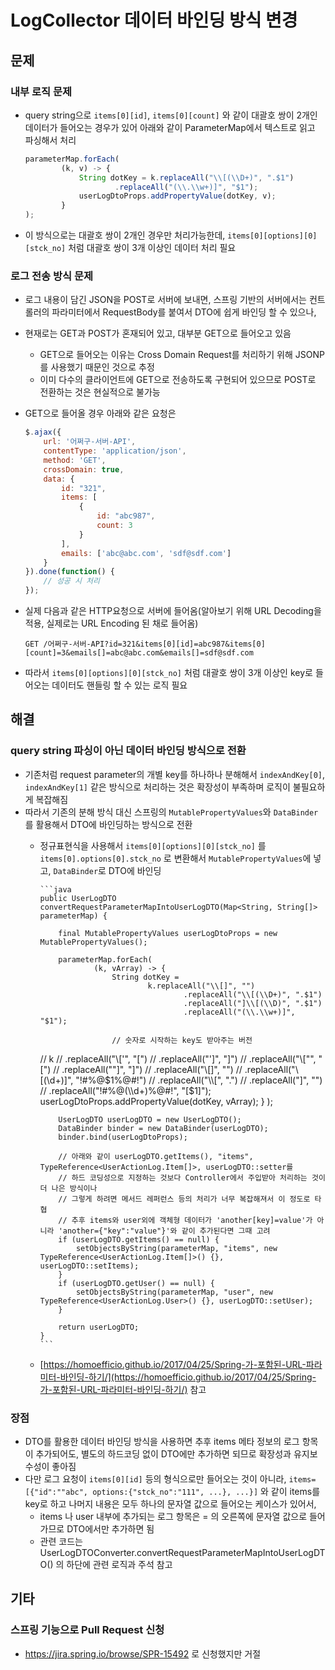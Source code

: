# LogCollector 데이터 바인딩 방식 변경

## 문제

### 내부 로직 문제

- query string으로 `items[0][id]`, `items[0][count]` 와 같이 대괄호 쌍이 2개인 데이터가 들어오는 경우가 있어 아래와 같이 ParameterMap에서 텍스트로 읽고 파싱해서 처리

    ```javascript
    parameterMap.forEach(
            (k, v) -> {
                String dotKey = k.replaceAll("\\[(\\D+)", ".$1")
                        .replaceAll("(\\.\\w+)]", "$1");
                userLogDtoProps.addPropertyValue(dotKey, v);
            }
    );
    ```

- 이 방식으로는 대괄호 쌍이 2개인 경우만 처리가능한데, `items[0][options][0][stck_no]` 처럼 대괄호 쌍이 3개 이상인 데이터 처리 필요


### 로그 전송 방식 문제

- 로그 내용이 담긴 JSON을 POST로 서버에 보내면, 스프링 기반의 서버에서는 컨트롤러의 파라미터에서 RequestBody를 붙여서 DTO에 쉽게 바인딩 할 수 있으나,
- 현재로는 GET과 POST가 혼재되어 있고, 대부분 GET으로 들어오고 있음
  - GET으로 들어오는 이유는 Cross Domain Request를 처리하기 위해 JSONP를 사용했기 때문인 것으로 추정
  - 이미 다수의 클라이언트에 GET으로 전송하도록 구현되어 있으므로 POST로 전환하는 것은 현실적으로 불가능
- GET으로 들어올 경우 아래와 같은 요청은

    ```javascript
    $.ajax({
        url: '어쩌구-서버-API',
        contentType: 'application/json',
        method: 'GET',
        crossDomain: true,
        data: {
            id: "321",
            items: [
                {
                    id: "abc987",
                    count: 3
                }
            ],
            emails: ['abc@abc.com', 'sdf@sdf.com']
        }
    }).done(function() {
        // 성공 시 처리
    });
    ```

- 실제 다음과 같은 HTTP요청으로 서버에 들어옴(알아보기 위해 URL Decoding을 적용, 실제로는 URL Encoding 된 채로 들어옴)

    ```
    GET /어쩌구-서버-API?id=321&items[0][id]=abc987&items[0][count]=3&emails[]=abc@abc.com&emails[]=sdf@sdf.com
    ```

- 따라서 `items[0][options][0][stck_no]` 처럼 대괄호 쌍이 3개 이상인 key로 들어오는 데이터도 핸들링 할 수 있는 로직 필요
 

## 해결

### query string 파싱이 아닌 데이터 바인딩 방식으로 전환

- 기존처럼 request parameter의 개별 key를 하나하나 분해해서 `indexAndKey[0]`, `indexAndKey[1]` 같은 방식으로 처리하는 것은 확장성이 부족하며 로직이 불필요하게 복잡해짐
- 따라서 기존의 분해 방식 대신 스프링의 `MutablePropertyValues`와 `DataBinder`를 활용해서 DTO에 바인딩하는 방식으로 전환
  - 정규표현식을 사용해서 `items[0][options][0][stck_no]` 를 `items[0].options[0].stck_no` 로 변환해서 `MutablePropertyValues`에 넣고, `DataBinder`로 DTO에 바인딩

        ```java
        public UserLogDTO convertRequestParameterMapIntoUserLogDTO(Map<String, String[]> parameterMap) {
    
            final MutablePropertyValues userLogDtoProps = new MutablePropertyValues();
    
            parameterMap.forEach(
                    (k, vArray) -> {
                        String dotKey =
                                k.replaceAll("\\[]", "")
                                        .replaceAll("\\[(\\D+)", ".$1")
                                        .replaceAll("]\\[(\\D)", ".$1")
                                        .replaceAll("(\\.\\w+)]", "$1");
    
                        // 숫자로 시작하는 key도 받아주는 버전
    //                                k
    //                                        .replaceAll("\\['", "[")
    //                                        .replaceAll("']", "]")
    //                                        .replaceAll("\\[\"", "[")
    //                                        .replaceAll("\"]", "]")
    //                                        .replaceAll("\\[]", "")
    //                                        .replaceAll("\\[(\\d+)]", "!#%@$1%@#!")
    //                                        .replaceAll("\\[", ".")
    //                                        .replaceAll("]", "")
    //                                        .replaceAll("!#%@(\\d+)%@#!", "[$1]");
                        userLogDtoProps.addPropertyValue(dotKey, vArray);
                    }
            );
    
            UserLogDTO userLogDTO = new UserLogDTO();
            DataBinder binder = new DataBinder(userLogDTO);
            binder.bind(userLogDtoProps);
    
            // 아래와 같이 userLogDTO.getItems(), "items", TypeReference<UserActionLog.Item[]>, userLogDTO::setter를
            // 하드 코딩성으로 지정하는 것보다 Controller에서 주입받아 처리하는 것이 더 나은 방식이나
            // 그렇게 하려면 메서드 레퍼런스 등의 처리가 너무 복잡해져서 이 정도로 타협
            // 추후 items와 user외에 객체형 데이터가 'another[key]=value'가 아니라 'another={"key":"value"}'와 같이 추가된다면 그때 고려
            if (userLogDTO.getItems() == null) {
                setObjectsByString(parameterMap, "items", new TypeReference<UserActionLog.Item[]>() {}, userLogDTO::setItems);
            }
            if (userLogDTO.getUser() == null) {
                setObjectsByString(parameterMap, "user", new TypeReference<UserActionLog.User>() {}, userLogDTO::setUser);
            }
    
            return userLogDTO;
        }
        ```

  - [https://homoefficio.github.io/2017/04/25/Spring-가-포함된-URL-파라미터-바인딩-하기/](https://homoefficio.github.io/2017/04/25/Spring-가-포함된-URL-파라미터-바인딩-하기/) 참고

### 장점

- DTO를 활용한 데이터 바인딩 방식을 사용하면 추후 items 메타 정보의 로그 항목이 추가되어도, 별도의 하드코딩 없이 DTO에만 추가하면 되므로 확장성과 유지보수성이 좋아짐
- 다만 로그 요청이 `items[0][id]` 등의 형식으로만 들어오는 것이 아니라, `items=[{"id":""abc", options:{"stck_no":"111", ...}, ...}]` 와 같이 items를 key로 하고 나머지 내용은 모두 하나의 문자열 값으로 들어오는 케이스가 있어서,
  - items 나 user 내부에 추가되는 로그 항목은 = 의 오른쪽에 문자열 값으로 들어가므로 DTO에서만 추가하면 됨 
  - 관련 코드는 UserLogDTOConverter.convertRequestParameterMapIntoUserLogDTO() 의 하단에 관련 로직과 주석 참고

## 기타

### 스프링 기능으로 Pull Request 신청

- https://jira.spring.io/browse/SPR-15492 로 신청했지만 거절
